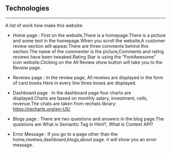## Technologies
***
A list of work how make this website:

* Home page : First on the website,There is a homepage.There is a picture and some text in the homepage.When you scroll the website,A customer review section will appear.There are three comments behind this section.The name of the commenter is the picture,Comments and rating reviews have been tweaked.Rating Star is using the "FontAwesome" icon website.Clicking on the All Review show button will take you to the Reveiw page.

* Reveiws page : In the review page, All reveiws are displayed in the form of card boxes.Here in every line three boxes are displayed.

* Dashboard page : In the dashboard page four charts are displayed.Charts are based on monthly salary, investment, cells, revenue.The chats are taken from rechats library: https://recharts.org/en-US/

* Blogs page : There are two questions and answers in the blog page.The questions are What is Semantic Tag in Html?, What is Context API?

* Error Message : If you go to a page other than the home,reveiws,dashboard,blogs,about page. it will show you an error message.